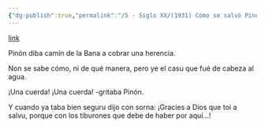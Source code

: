 ```yaml
---
{"dg-publish":true,"permalink":"/5 - Siglo XX/(1931) Cómo se salvó Pinón/","tags":["#Siglo_20","a1931","central","Máximo_Viejo","escrito","cómic"]}
---
```


[link](https://fondos.gijon.es//fotoweb/cache/v2/9/N/Hemeroteca/LaPrensa/193104/LPR193104031.pdf.iCeA4PvpMV_9SbNfgBlYAA.C83JjZKLb8.jpg)

Pinón diba camín de la Bana a cobrar una herencia.

Non se sabe cómo, ni de qué manera, pero ye el casu que fué de cabeza al agua.

¡Una cuerda! ¡Una cuerda!
-gritaba Pinón.

Y cuando ya taba bien seguru dijo con sorna: ¡Gracies a Dios que toi a salvu, porque con los tiburones que debe de haber por aquí...!